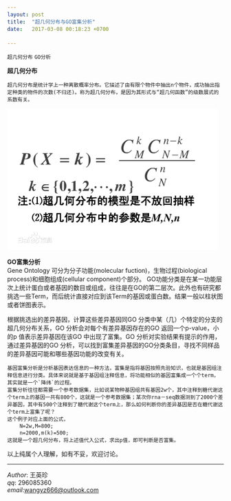 ```yaml
---
layout: post  
title:  "超几何分布与GO富集分析"  
date:   2017-03-08 00:18:23 +0700  

---
```


`超几何分布` `GO分析`

**超几何分布**

	超几何分布是统计学上一种离散概率分布。它描述了由有限个物件中抽出n个物件，成功抽出指定种类的物件的次数(不归还)。称为超几何分布，是因为其形式与“超几何函数”的级数展式的系数有关。
	  
![公式](image/cjhfb.png)

**GO富集分析**  
Gene Ontology 可分为分子功能(molecular fuction)，生物过程(biological process)和细胞组成(cellular component)个部分。
GO功能分类是在某一功能层次上统计蛋白或者基因的数目或组成，往往是在GO的第二层次。此外也有研究都挑选一些Term，而后统计直接对应到该Term的基因或蛋白数。结果一般以柱状图或者饼图表示。
	
			
根据挑选出的差异基因，计算这些差异基因同GO 分类中某（几）个特定的分支的超几何分布关系，GO 分析会对每个有差异基因存在的GO 返回一个p-value，小的p 值表示差异基因在该GO 中出现了富集。GO 分析对实验结果有提示的作用，通过差异基因的GO 分析，可以找到富集差异基因的GO分类条目，寻找不同样品的差异基因可能和哪些基因功能的改变有关。

	基因富集分析是分析基因表达信息的一种方法，富集是指将基因按照先验知识，也就是基因组注释信息进行分类。具体来说就是基于基因组注释信息，将功能相似的基因富集成一个个term，其实就是一个`降纬`的过程。
	富集分析往往都需要一个参考数据集，比如说某物种基因组共有基因2w个，其中注释到糖代谢这个term上的基因一共有800个，这就是一个参考数据集；某次你rna－seq数据测到了2000个差异基因，其中有500个注释到了糖代谢这个term上，那么如何判断你的差异基因是否在糖代谢这个term上富集了呢？
	这个例子对应上面的公式，
		N=2w,M=800;
		n=2000,m(k)=500;
	这就是一个超几何分布，将上述值代入公式，求出p值，即可判断是否富集。

以上纯属个人理解，如有不妥，欢迎讨论。

-------------
*Author*: 王英珍   
*qq*: 296085360  
*email*:wangyz666@outlook.com  